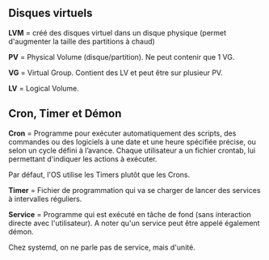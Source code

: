 ## Disques virtuels

**LVM** = créé des disques virtuel dans un disque physique (permet d'augmenter la taille des partitions à chaud)

**PV** = Physical Volume (disque/partition). Ne peut contenir que 1 VG.

**VG** = Virtual Group. Contient des LV et peut être sur plusieur PV.

**LV** = Logical Volume.

## Cron, Timer et Démon

**Cron** = Programme pour exécuter automatiquement des scripts, des commandes ou des logiciels à une date et une heure spécifiée précise, ou selon un cycle défini à l’avance.
Chaque utilisateur a un fichier crontab, lui permettant d'indiquer les actions à exécuter.

Par défaut, l'OS utilise les Timers plutôt que les Crons.

**Timer** = Fichier de programmation qui va se charger de lancer des services à intervalles réguliers.

**Service** = Programme qui est exécuté en tâche de fond (sans interaction directe avec l'utilisateur). A noter qu'un service peut être appelé également démon.

Chez systemd, on ne parle pas de service, mais d'unité.